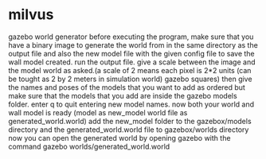 # milvus
gazebo world generator
before executing the program, make sure that you have a binary image to generate the world from in the same directory as the output file and also the new model file with the given config file to save the wall model created.
run the output file.
give a scale between the image and the model world as asked.(a scale of 2 means each pixel is 2*2 units (can be tought as 2 by 2 meters in simulation world) gazebo squares)
then give the names and poses of the models that you want to add as ordered but make sure that the models that you add are inside the gazebo models folder. enter q to quit entering new model names.
now both your world and wall model is ready (model as new_model world file as generated_world.world)
add the new_model folder to the gazebox/models directory and the generated_world.world file to gazebox/worlds directory
now you can open the generated world by opening gazebo with the command gazebo worlds/generated_world.world
